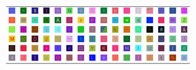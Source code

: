 <table>
<tr>
<td><img src="22.gif"></td>
<td><img src="3D.gif"></td>
<td><img src="24.gif"></td>
<td><img src="29.gif"></td>
<td><img src="35.gif"></td>
<td><img src="47.gif"></td>
<td><img src="36.gif"></td>
<td><img src="5E.gif"></td>
<td><img src="58.gif"></td>
<td><img src="62.gif"></td>
<td><img src="27.gif"></td>
<td><img src="71.gif"></td>
<td><img src="gr3.gif"></td>
<td><img src="73.gif"></td>
<td><img src="54.gif"></td>
<td><img src="3B.gif"></td>
</tr>
<tr>
<td><img src="3F.gif"></td>
<td><img src="40.gif"></td>
<td><img src="56.gif"></td>
<td><img src="39.gif"></td>
<td><img src="41.gif"></td>
<td><img src="61.gif"></td>
<td><img src="7A.gif"></td>
<td><img src="70.gif"></td>
<td><img src="6D.gif"></td>
<td><img src="3C.gif"></td>
<td><img src="77.gif"></td>
<td><img src="64.gif"></td>
<td><img src="2F.gif"></td>
<td><img src="60.gif"></td>
<td><img src="52.gif"></td>
<td><img src="5A.gif"></td>
</tr>
<tr>
<td><img src="46.gif"></td>
<td><img src="76.gif"></td>
<td><img src="2E.gif"></td>
<td><img src="6A.gif"></td>
<td><img src="67.gif"></td>
<td><img src="69.gif"></td>
<td><img src="6C.gif"></td>
<td><img src="31.gif"></td>
<td><img src="gr2.gif"></td>
<td><img src="6B.gif"></td>
<td><img src="2D.gif"></td>
<td><img src="57.gif"></td>
<td><img src="42.gif"></td>
<td><img src="38.gif"></td>
<td><img src="72.gif"></td>
<td><img src="26.gif"></td>
</tr>
<tr>
<td><img src="4D.gif"></td>
<td><img src="2B.gif"></td>
<td><img src="44.gif"></td>
<td><img src="32.gif"></td>
<td><img src="3A.gif"></td>
<td><img src="7E.gif"></td>
<td><img src="49.gif"></td>
<td><img src="79.gif"></td>
<td><img src="23.gif"></td>
<td><img src="33.gif"></td>
<td><img src="5F.gif"></td>
<td><img src="gr1.gif"></td>
<td><img src="75.gif"></td>
<td><img src="2A.gif"></td>
<td><img src="30.gif"></td>
<td><img src="5D.gif"></td>
</tr>
<tr>
<td><img src="43.gif"></td>
<td><img src="6E.gif"></td>
<td><img src="53.gif"></td>
<td><img src="3E.gif"></td>
<td><img src="50.gif"></td>
<td><img src="65.gif"></td>
<td><img src="4F.gif"></td>
<td><img src="59.gif"></td>
<td><img src="4B.gif"></td>
<td><img src="7D.gif"></td>
<td><img src="48.gif"></td>
<td><img src="66.gif"></td>
<td><img src="55.gif"></td>
<td><img src="4E.gif"></td>
<td><img src="28.gif"></td>
<td><img src="63.gif"></td>
</tr>
<tr>
<td><img src="34.gif"></td>
<td><img src="4A.gif"></td>
<td><img src="7B.gif"></td>
<td><img src="68.gif"></td>
<td><img src="51.gif"></td>
<td><img src="37.gif"></td>
<td><img src="45.gif"></td>
<td><img src="4C.gif"></td>
<td><img src="78.gif"></td>
<td><img src="2C.gif"></td>
<td><img src="7C.gif"></td>
<td><img src="21.gif"></td>
<td><img src="5B.gif"></td>
<td><img src="74.gif"></td>
<td><img src="25.gif"></td>
<td><img src="6F.gif"></td>
</tr>
</table>
